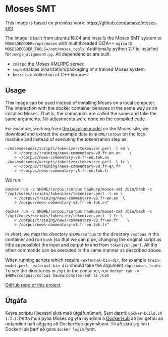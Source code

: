 # Moses SMT
This image is based on previous work: https://github.com/amake/moses-smt

The image is built from ubuntu:18.04 and installs the Moses SMT system to `MOSESDECODER=/opt/moses`
 with multithreaded GIZA++ `mgiza` to `MOSESDECODER_TOOLS=/opt/moses_tools`.
 Additionally python 2.7 is installed for `merge_alignment.py`.
 All dependencies are built. 
- `xmlrpc` the Moses XMLRPC server.
- `cmph` enables binarization/packaging of a trained Moses system.
- `boost` is a collection of C++ libraries.

## Usage
This image can be used instead of installing Moses on a local computer.
The interaction with the docker container behaves in the same way as an installed Moses.
 That is, the commands are called the same and take the same arguments.
 No adjustments were done on the compiled code.

For example, working from [the baseline model](http://www.statmt.org/moses/?n=Moses.Baseline) on the Moses site, we download and extract the example data to `$HOME/corpus` on the local machine and instead of executing the tokenization step as:
```
~/mosesdecoder/scripts/tokenizer/tokenizer.perl -l en \
    < ~/corpus/training/news-commentary-v8.fr-en.en    \
    > ~/corpus/news-commentary-v8.fr-en.tok.en
~/mosesdecoder/scripts/tokenizer/tokenizer.perl -l fr \
    < ~/corpus/training/news-commentary-v8.fr-en.fr    \
    > ~/corpus/news-commentary-v8.fr-en.tok.fr
```

We run:
```
docker run -v $HOME/corpus:/corpus haukurp/moses-smt /bin/bash -c "/opt/moses/scripts/tokenizer/tokenizer.perl -l en \
    < /corpus/training/news-commentary-v8.fr-en.en  \
    > /corpus/news-commentary-v8.fr-en.tok.en" 

docker run -v $HOME/corpus:/corpus haukurp/moses-smt /bin/bash -c "/opt/moses/scripts/tokenizer/tokenizer.perl -l fr \
    < /corpus/training/news-commentary-v8.fr-en.fr    \
    > /corpus/news-commentary-v8.fr-en.tok.fr"
```
In short, we map the directory `$HOME/corpus` to the directory `/corpus` in the container 
and run `bash` (so that we can pipe, changing the original script as little as possible) 
the input and output to and from `tokenizer.perl`.
All the other commands can be executed in the same manner as described above.

When running scripts which require `-external-bin-dir`, for example `train-model.perl`,
 `-external-bin-dir` should take the argument `/opt/moses_tools`.
 To see the directories in `/opt` in the container, 
 run `docker run -v $HOME/corpus:/corpus haukurp/moses-smt ls /opt`
 
[GitHub repo of this project](https://github.com/cadia-lvl/SMT/tree/master/moses).

## Útgáfa
Keyra scriptu í þessari skrá með útgáfunúmeri. Sem dæmi: `docker-build.sh 1.1.1`.
Þetta mun þýða Moses og ýta myndinni á [DockerHub](https://hub.docker.com/r/haukurp/moses-smt) 
að því gefnu að notandinn hafi aðgang að DockerHub geymslunni.
Til að skrá sig inn í DockerHub þarf að gera `docker login` fyrst.
